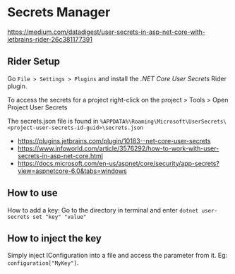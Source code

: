 # Secrets Manager

https://medium.com/datadigest/user-secrets-in-asp-net-core-with-jetbrains-rider-26c381177391


## Rider Setup

Go `File > Settings > Plugins` and install the *.NET Core User Secrets* Rider plugin.

To access the secrets for a project right-click on the project > Tools > Open Project User Secrets

The secrets.json file is found in `%APPDATA%\Roaming\Microsoft\UserSecrets\<project-user-secrets-id-guid>\secrets.json`


- https://plugins.jetbrains.com/plugin/10183--net-core-user-secrets
- https://www.infoworld.com/article/3576292/how-to-work-with-user-secrets-in-asp-net-core.html
- https://docs.microsoft.com/en-us/aspnet/core/security/app-secrets?view=aspnetcore-6.0&tabs=windows

## How to use

How to add a key:
Go to the directory in terminal and enter `dotnet user-secrets set "key" "value"`


## How to inject the key

Simply inject IConfiguration into a file and access the parameter from it. Eg: `configuration["MyKey"]`.
